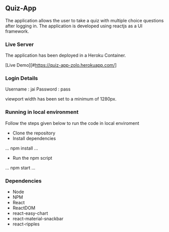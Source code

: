 ## Quiz-App

The application allows the user to take a quiz with multiple choice questions after logging in. The application is developed using reactjs as a UI framework.

### Live Server

The application has been deployed in a Heroku Container.

[Live Demo][#https://quiz-app-zolo.herokuapp.com/]

### Login Details 

Username : jai
Password : pass

viewport width has been set to a minimum of 1280px.

### Running in local environment

Follow the steps given below to run the code in local enviroment

- Clone the repository
- Install dependencies 

...
npm install
...

- Run the npm script

...
npm start
...

### Dependencies

- Node
- NPM
- React
- ReactDOM
- react-easy-chart
- react-material-snackbar
- react-ripples
